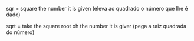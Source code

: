 sqr = square the number it is given (eleva ao quadrado o número que lhe é dado)

sqrt = take the square root oh the number it is giver (pega a raiz quadrada do número)


